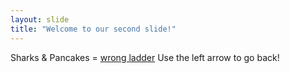 ```yaml
---
layout: slide
title: "Welcome to our second slide!"
---
```

Sharks & Pancakes = [wrong ladder](https://xkcd.com/2375/)
Use the left arrow to go back!
